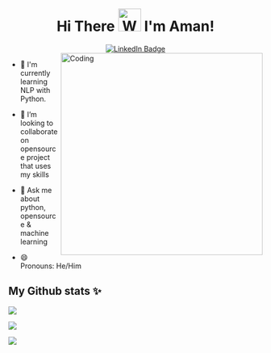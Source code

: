 <h1 align="center">
    Hi There
    <img src="https://raw.githubusercontent.com/nixin72/nixin72/master/wave.gif" 
         alt="Waving hand animated gif"
         height="45"
         width="45" />
    I'm Aman!
</h1>
<div id="badges" align="center">
  <a href="https://www.linkedin.com/in/aman-kumar-3394b81a0/">
    <img src="https://img.shields.io/badge/LinkedIn-blue?style=for-the-badge&logo=linkedin&logoColor=white" alt="LinkedIn Badge"/>
  </a>
</div>

<img align="right" alt="Coding" width="400" src="https://media.giphy.com/media/7ltN7lCgF2MQE/giphy.gif">

- 🌱 I'm currently learning NLP with Python.

- 👯 I’m looking to collaborate on opensource project that uses my skills

- 💬 Ask me about python, opensource & machine learning

- 😄 Pronouns: He/Him

## My Github stats :sparkles:
<p align="left">
  <img src='https://github-readme-stats.vercel.app/api/top-langs/?username=aman1971&langs_count=5&theme=tokyonight' /> 
</p>
<p align="left">
  <img src='https://github-readme-stats.vercel.app/api?username=aman1971&&show_icons=true&title_color=ffffff&icon_color=bb2acf&text_color=daf7dc&bg_color=151515' />  
</p>
<p align="left">
  <img src='https://github-readme-streak-stats.herokuapp.com/?user=aman1971&theme=dark' />
</p>
